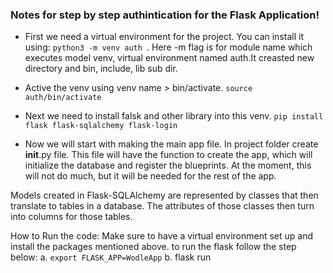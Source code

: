 ### Notes for step by step authintication for the Flask Application!

- First we need a virtual environment for the project. You can install it using:
```python3 -m venv auth ```. Here -m flag is for module name which executes model venv, virtual environment named auth.It creasted new directory and bin, include, lib sub dir.

- Active the venv using venv name > bin/activate. 
```source auth/bin/activate ```

- Next we need to install falsk and other library into this venv.
```pip install flask flask-sqlalchemy flask-login```

- Now we will start with making the main app file.
In project folder create __init__.py file. This file will have the function to create the app, which will initialize the database and register the blueprints. At the moment, this will not do much, but it will be needed for the rest of the app.

Models created in Flask-SQLAlchemy are represented by classes that then translate to tables in a database. The attributes of those classes then turn into columns for those tables.

How to Run the code:
Make sure to have a virtual environment set up and install the packages mentioned above. 
to run the flask follow the step below:
a. ```export FLASK_APP=WodleApp```
b. flask run
